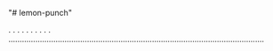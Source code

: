 "# lemon-punch"

.
.
.
.
.
.
.
.
.
.
..................................................................................................................